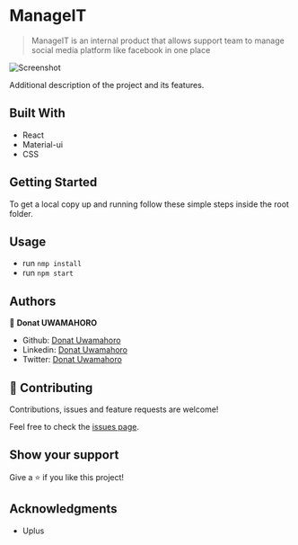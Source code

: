 # ManageIT

> ManageIT is an internal product that allows support team to manage social media platform like facebook in one place

![Screenshot]()

Additional description of the project and its features.

## Built With

- React
- Material-ui
- CSS

## Getting Started

To get a local copy up and running follow these simple steps inside the root folder.

## Usage

- run `nmp install`
- run `npm start`

## Authors

👤 **Donat UWAMAHORO**

- Github: [Donat Uwamahoro](https://github.com/uwadonat)
- Linkedin: [Donat Uwamahoro](https://www.linkedin.com/in/uwadonat)
- Twitter: [Donat Uwamahoro](https://twitter.com/uwahoroDonat)

## 🤝 Contributing

Contributions, issues and feature requests are welcome!

Feel free to check the [issues page](https://github.com/Uplus-Mutual-Partners/manageIT/issues).

## Show your support

Give a ⭐️ if you like this project!

## Acknowledgments

- Uplus
